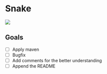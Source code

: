 # Snake
![](https://img.shields.io/badge/language-java-blue.svg)

## Goals
* [ ] Apply maven
* [ ] Bugfix
* [ ] Add comments for the better understanding
* [ ] Append the README
